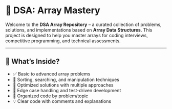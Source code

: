 # 📐 DSA: Array Mastery

Welcome to the **DSA Array Repository** – a curated collection of problems, solutions, and implementations based on **Array Data Structures**. This project is designed to help you master arrays for coding interviews, competitive programming, and technical assessments.

---

## 📌 What’s Inside?

- ✅ Basic to advanced array problems
- 🔄 Sorting, searching, and manipulation techniques
- 🧠 Optimized solutions with multiple approaches
- 🧪 Edge case handling and test-driven development
- 📁 Organized code by problem/topic
- 💡 Clear code with comments and explanations
